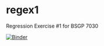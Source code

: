 # regex1
Regression Exercise #1 for BSGP 7030

[![Binder](https://mybinder.org/badge_logo.svg)](https://mybinder.org/v2/gh/IlvaIlska/regex1/tree/main/R_version)
